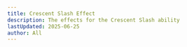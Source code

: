 ```yaml
---
title: Crescent Slash Effect
description: The effects for the Crescent Slash ability
lastUpdated: 2025-06-25
author: All
---
```

